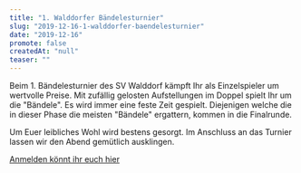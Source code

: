 ```yaml
---
title: "1. Walddorfer Bändelesturnier"
slug: "2019-12-16-1-walddorfer-baendelesturnier"
date: "2019-12-16"
promote: false
createdAt: "null"
teaser: ""
---
```

Beim 1. Bändelesturnier des SV Walddorf kämpft Ihr als Einzelspieler um wertvolle Preise. Mit zufällig gelosten Aufstellungen im Doppel spielt Ihr um die "Bändele". Es wird immer eine feste Zeit gespielt. Diejenigen welche die in dieser Phase die meisten "Bändele" ergattern, kommen in die Finalrunde.



Um Euer leibliches Wohl wird bestens gesorgt. Im Anschluss an das Turnier lassen wir den Abend gemütlich ausklingen.



<a href="mailto:baendelesturnier@svwalddorf.de">Anmelden könnt ihr euch hier</a>
